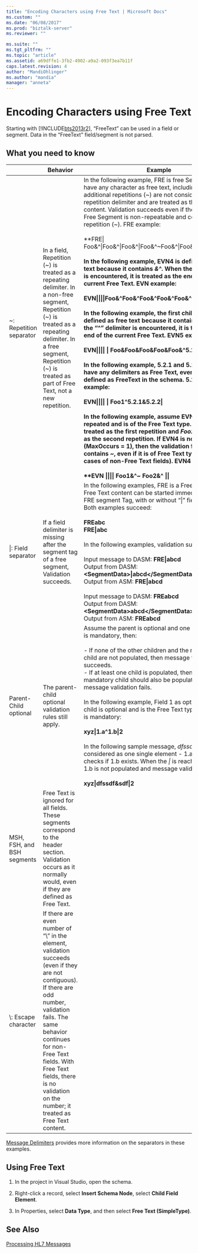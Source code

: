 ```yaml
---
title: "Encoding Characters using Free Text | Microsoft Docs"
ms.custom: ""
ms.date: "06/08/2017"
ms.prod: "biztalk-server"
ms.reviewer: ""

ms.suite: ""
ms.tgt_pltfrm: ""
ms.topic: "article"
ms.assetid: a69dffe1-3fb2-4902-a9a2-093f3ea7b11f
caps.latest.revision: 4
author: "MandiOhlinger"
ms.author: "mandia"
manager: "anneta"
---
```

# Encoding Characters using Free Text
Starting with [!INCLUDE[bts2013r2](../../includes/bts2013r2-md.md)], “FreeText” can be used in a field or segment. Data in the “FreeText” field/segment is not parsed.  
  
## What you need to know  
  
||Behavior|Example|  
|-|--------------|-------------|  
|~: Repetition separator|In a field, Repetition (~) is treated as a repeating delimiter. In a non-free segment, Repetition (~) is treated as a repeating delimiter. In a free segment, Repetition (~) is treated as part of Free Text, not a new repetition.|In the following example, FRE is free Segment. It can have any character as free text, including ~. Any additional repetitions (~) are not considered a repetition delimiter and are treated as the Free Text content. Validation succeeds even if the child of the Free Segment is non-repeatable and contains repetition (~). FRE example:<br /><br /> **FRE&#124; Foo&^&#124;Foo&^&#124;Foo&^&#124;Foo&^~Foo&^&#124;Foo&^&#124;Foo&^&#124;Foo&^**<br /><br /> In the following example, EVN4 is defined as free text because it contains *&^*. When the “&#124;” delimiter is encountered, it is treated as the end of the current Free Text. EVN example:<br /><br /> **EVN&#124;&#124;&#124;&#124;Foo&^Foo&^Foo&^Foo&^Foo&^&#124;&#124;**<br /><br /> In the following example, the first child of EVN5 is defined as free text because it contains *&*. When the “^” delimiter is encountered, it is treated as the end of the current Free Text. EVN5 example:<br /><br /> **EVN&#124;&#124;&#124;&#124; &#124; Foo&Foo&Foo&Foo&Foo&^5.2&#124;**<br /><br /> In the following example, 5.2.1 and 5.2.2 cannot have any delimiters as Free Text, even if it is defined as FreeText in the schema. 5.2.1 and 5.2.2 example:<br /><br /> **EVN&#124;&#124;&#124;&#124; &#124; Foo1^5.2.1&5.2.2&#124;**<br /><br /> In the following example, assume EVN4 can be repeated and is of the Free Text type. *Foo1&^* is treated as the first repetition and *Foo2&^* is treated as the second repetition. If EVN4 is not repeatable (MaxOccurs = 1), then the validation fails if it contains ~, even if it is of Free Text type (like in the cases of non-Free Text fields). EVN4 example:<br /><br /> **EVN &#124;&#124;&#124;&#124; Foo1&^~ Foo2&^ &#124;&#124;**|  
|&#124;: Field separator|If a field delimiter is missing after the segment tag of a free segment, Validation succeeds.|In the following examples, FRE is a Free Text type. Free Text content can be started immediately after the FRE segment Tag, with or without “&#124;” field delimiter. Both examples succeed:<br /><br /> **FREabc** <br /> **FRE&#124;abc**<br /><br /> In the following examples, validation succeeds:<br /><br /> Input message to DASM: **FRE&#124;abcd**<br />Output from DASM: **\<SegmentData>&#124;abcd\</SegmentData>**<br />Output from ASM: **FRE&#124;abcd**<br /><br /> Input message to DASM: **FREabcd**<br />Output from DASM: **\<SegmentData>abcd\</SegmentData>**<br />Output from ASM: **FREabcd**|  
|Parent-Child optional|The parent-child optional validation rules still apply.|Assume the parent is optional and one of its children is mandatory, then:<br /><br /> -   If none of the other children and the mandatory child are not populated, then message validation succeeds.<br />-   If at least one child is populated, then the mandatory child should also be populated. Otherwise, message validation fails.<br /><br /> In the following example, Field 1 as optional. Its *1.a* child is optional and is the Free Text type. Its *1.b* child is mandatory:<br /><br /> **xyz&#124;1.a^1.b&#124;2**<br /><br /> In the following sample message, *dfssdf**&**sdf* is considered as one single element - 1.a. The parser checks if 1.b exists. When the *&#124;* is reached, it assumes 1.b is not populated and message validation fails:<br /><br /> **xyz&#124;dfssdf&sdf&#124;2**|  
|MSH, FSH, and BSH segments|Free Text is ignored for all fields. These segments correspond to the header section. Validation occurs as it normally would, even if they are defined as Free Text.||  
|\\: Escape character|If there are even number of “\” in the element, validation succeeds (even if they are not contiguous). If there are odd number, validation fails. The same behavior continues for non- Free Text fields. With Free Text fields, there is no validation on the number; it treated as Free Text content.||  
  
 [Message Delimiters](../../adapters-and-accelerators/accelerator-hl7/message-delimiters.md) provides more information on the separators in these examples.  
  
## Using Free Text  
  
1.  In the project in Visual Studio, open the schema.  
  
2.  Right-click a record, select **Insert Schema Node**, select **Child Field Element**.  
  
3.  In Properties, select **Data Type**, and then select **Free Text (SimpleType)**.  
  
## See Also  
 [Processing HL7 Messages](../../adapters-and-accelerators/accelerator-hl7/processing-hl7-messages.md)